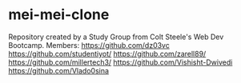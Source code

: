 # mei-mei-clone
Repository created by a Study Group from Colt Steele's Web Dev Bootcamp.
Members:
https://github.com/dz03vc
https://github.com/studentiyot/
https://github.com/zarell89/
https://github.com/millertech3/
https://github.com/Vishisht-Dwivedi
https://github.com/Vlado0sina
